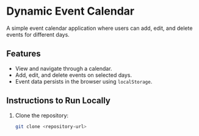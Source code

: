 # Dynamic Event Calendar

A simple event calendar application where users can add, edit, and delete events for different days.

## Features
- View and navigate through a calendar.
- Add, edit, and delete events on selected days.
- Event data persists in the browser using `localStorage`.

## Instructions to Run Locally

1. Clone the repository:
   ```bash
   git clone <repository-url>

